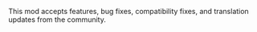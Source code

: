 This mod accepts features, bug fixes, compatibility fixes, and translation updates from the community.
